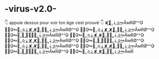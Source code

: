# -virus-v2.0-
👇 appuie dessus pour voir ton âge cest prouvé 👇     ✘͢͢ۦོ͢⇣͢✰͢↬ÂмRØ^^O̷ ꦿ⃕O̷↬ۦོ͢✰͢⇣͢✘͢͢⁦  ✘͢͢ۦོ͢✘͢͢ۦོ͢⇣͢✰͢↬ÂмRØ^^O̷ ꦿ⃕O̷↬ۦོ͢✰͢⇣͢✘͢͢⁦  ✘͢͢ۦོ͢✘͢͢ۦོ͢⇣͢✰͢↬ÂмRØ^^O̷ ꦿ⃕O̷↬ۦོ͢✰͢⇣͢✘  ✘͢͢ۦོ͢⇣͢✰͢↬ÂмRØ^^O̷ ꦿ⃕O̷↬ۦོ͢✰͢⇣͢✘͢͢⁦  ✘͢͢ۦོ͢✘͢͢ۦོ͢⇣͢✰͢↬ÂмRØ^^O̷ ꦿ⃕O̷↬ۦོ͢✰͢⇣͢✘͢͢⁦  ✘͢͢ۦོ͢✘͢͢ۦོ͢⇣͢✰͢↬ÂмRØ^^O̷ ꦿ⃕O̷↬ۦོ͢✰͢⇣͢✘  ✘͢͢ۦོ͢⇣͢✰͢↬ÂмRØ^^O̷ ꦿ⃕O̷↬ۦོ͢✰͢⇣͢✘͢͢⁦  ✘͢͢ۦོ͢✘͢͢ۦོ͢⇣͢✰͢↬ÂмRØ^^O̷ ꦿ⃕O̷↬ۦོ͢✰͢⇣͢✘͢͢⁦  ✘͢͢ۦོ͢✘͢͢ۦོ͢⇣͢✰͢↬ÂмRØ^^O̷ ꦿ⃕O̷↬ۦོ͢✰͢⇣͢✘  ✘͢͢ۦོ͢⇣͢✰͢↬ÂмRØ^^O̷ ꦿ⃕O̷↬ۦོ͢✰͢⇣͢✘͢͢⁦  ✘͢͢ۦོ͢✘͢͢ۦོ͢⇣͢✰͢↬ÂмR
